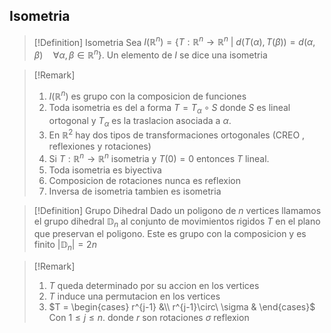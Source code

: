 ## Isometria

>[!Definition] Isometria
>Sea $I(\mathbb{R}^{n})=\{ T : \mathbb{R}^{n}\rightarrow \mathbb{R}^{n} \ | \ d(T(\alpha),T(\beta))=d(\alpha,\beta) \quad\forall \alpha,\beta\in \mathbb{R}^{n}\}$. Un elemento de $I$ se dice una isometria

>[!Remark]
>1. $I(\mathbb{R}^{n})$ es grupo con la composicion de funciones
>2. Toda isometria es del a forma $T=T_{\alpha}\circ S$ donde $S$ es lineal ortogonal y $T_{\alpha}$ es la traslacion asociada a $\alpha$. 
>3. En $\mathbb{R}^{2}$ hay dos tipos de transformaciones ortogonales (CREO , reflexiones y rotaciones)
>4. Si $T : \mathbb{R}^{n}\rightarrow \mathbb{R}^{n}$ isometria y $T(0)=0$ entonces $T$ lineal. 
>5. Toda isometria es biyectiva
>6. Composicion de rotaciones nunca es reflexion
>7. Inversa de isometria tambien es isometria

>[!Definition] Grupo Dihedral
> Dado un poligono de $n$ vertices llamamos el grupo dihedral $\mathbb{D}_{n}$ al conjunto de movimientos rigidos $T$ en el plano que preservan el poligono. Este es grupo con la composicion y es finito $|\mathbb{D}_{n}| = 2n$

>[!Remark]
>1. $T$ queda determinado por su accion en los vertices
>2. $T$ induce una permutacion en los vertices
>3. $T  = \begin{cases}
>r^{j-1}  &\\
>r^{j-1}\circ\ \sigma   & 
>\end{cases}$ 
>Con $1\leq j\leq n$. donde $r$ son rotaciones $\sigma$ reflexion
